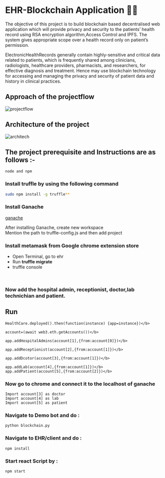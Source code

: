 # EHR-Blockchain Application 👨‍💻

The objective of this project is to build blockchain based decentralised web application which will provide privacy and security to the patients’ health record using RSA encryption algorithm,Access Control and IPFS. The system gives appropriate scope over a health record only on patient’s permission. 

ElectronicHealthRecords generally contain highly-sensitive and critical data related to patients, which is frequently shared among clinicians, radiologists, healthcare providers, pharmacists, and researchers, for effective diagnosis and treatment. Hence may use blockchain technology for accessing and managing the privacy and security of patient data and history in clinical practices.


## Approach of the projectflow 

![projectflow](https://user-images.githubusercontent.com/22374906/89004487-ea812300-d31f-11ea-9722-c58b84a227c6.png)

## Architecture of the project

![architech](https://user-images.githubusercontent.com/48272770/88478131-687dac80-cf63-11ea-9fbb-111afd1feab8.png)


## The project prerequisite and Instructions are as follows :-
```
node and npm
```
### Install truffle by using the following command

```bash
sudo npm install -g truffle**
```
### Install Ganache
[ganache](https://www.trufflesuite.com/ganache)

After installing Ganache, create new workspace <br/>
Mention the path to truffle-config.js and then add project

### Install metamask from Google chrome extension store
* Open Terminal, go to ehr
* Run **truffle migrate**
* truffle console
<br/>

### Now add the hospital admin, receptionist, doctor,lab technichian and patient.
## Run

```
HealthCare.deployed().then(function(instance) {app=instance})</b>

account=(await web3.eth.getAccounts())</b>

app.addHospitalAdmins(account[1],{from:account[0]})</b>

app.addReceptionist(account[2],{from:account[1]})</b>

app.addDcotor(account[3],{from:account[1]})</b>

app.addLab(account[4],{from:account[1]})</b>
app.addPatient(account[5],{from:account[2]})</b>
```

### Now go to chrome and connect it to the localhost of ganache
```
Import account[3] as doctor
Import account[4] as lab
Import account[5] as patient
```

### Navigate to Demo bot and do :
```
python blockchain.py
```
### Navigate to EHR/client and do :
```
npm install
```
### Start react Script by :
```
npm start
```



